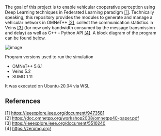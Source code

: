 The goal of this project is to enable vehicular cooperative perception using Deep Learning techniques in Federated Learning paradigm [[1]](#1). Technically speaking, this repository provides the modules to generate and manage a vehicular network in OMNeT++ [[2]](#2), collect the communication statistics in Veins [[3]](#3) (for now only bandwidth consumed by the message transmission and delay) as well as C++ - Python API [[4]](#4).
A block diagram of the program can be found below.

![image](https://user-images.githubusercontent.com/49762976/173147791-e93bc5ba-80a3-49c9-8c4e-9870f2ab0644.png)

Program versions used to run the simulation
- OMNeT++ 5.6.1
- Veins 5.2
- SUMO 1.11

It was executed on Ubuntu-20.04 via WSL
## References
<a id="1">[1]</a> https://ieeexplore.ieee.org/document/9473581 \
<a id="2">[2]</a> https://doc.omnetpp.org/workshop2008/omnetpp40-paper.pdf \
<a id="3">[3]</a> https://ieeexplore.ieee.org/document/5510240 \
<a id="4">[4]</a> https://zeromq.org/
